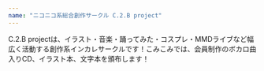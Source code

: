 ```yaml
---
name: "ニコニコ系総合創作サークル C.2.B project"
---
```

C.2.B projectは、イラスト・音楽・踊ってみた・コスプレ・MMDライブなど幅広く活動する創作系インカレサークルです！こみこみでは、会員制作のボカロ曲入りCD、イラスト本、文字本を頒布します！
